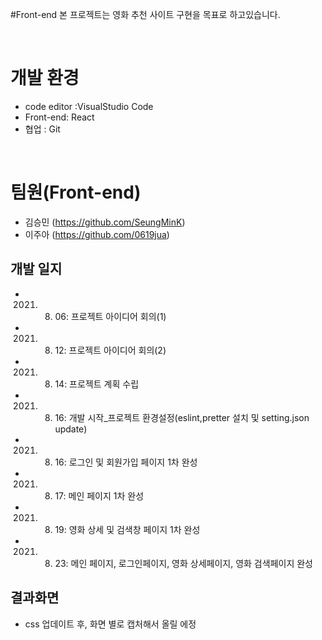 #Front-end
본 프로젝트는 영화 추천 사이트 구현을 목표로 하고있습니다. <br>


<br>

# 개발 환경 
- code editor :VisualStudio Code
- Front-end: React
- 협업 : Git

<br>

# 팀원(Front-end)
- 김승민 (https://github.com/SeungMinK)
- 이주아 (https://github.com/0619jua)


## 개발 일지

- 2021. 08. 06: 프로젝트 아이디어 회의(1)

- 2021. 08. 12: 프로젝트 아이디어 회의(2)

- 2021. 08. 14: 프로젝트 계획 수립 

- 2021. 08. 16: 개발 시작_프로젝트 환경설정(eslint,pretter 설치 및 setting.json update)

- 2021. 08. 16: 로그인 및 회원가입 페이지 1차 완성

- 2021. 08. 17: 메인 페이지 1차 완성

- 2021. 08. 19: 영화 상세 및 검색창 페이지 1차 완성

- 2021. 08. 23: 메인 페이지, 로그인페이지, 영화 상세페이지, 영화 검색페이지 완성

## 결과화면

- css 업데이트 후, 화면 별로 캡처해서 올릴 에정








